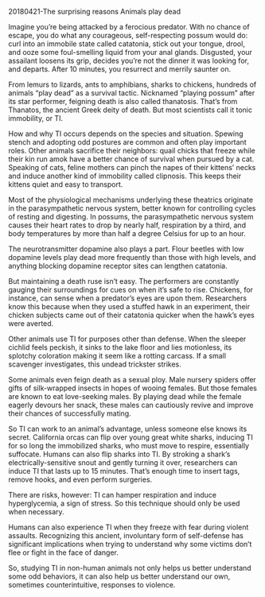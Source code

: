 20180421-The surprising reasons Animals play dead

Imagine you’re being attacked by a ferocious predator. With no chance of escape, you do what any courageous, self-respecting possum would do: curl into an immobile state called catatonia, stick out your tongue, drool, and ooze some foul-smelling liquid from your anal glands. Disgusted, your assailant loosens its grip, decides you’re not the dinner it was looking for, and departs. After 10 minutes, you resurrect and merrily saunter on. 

From lemurs to lizards, ants to amphibians, sharks to chickens, hundreds of animals “play dead” as a survival tactic. Nicknamed “playing possum” after its star performer, feigning death is also called thanatosis. That’s from Thanatos, the ancient Greek deity of death. But most scientists call it tonic immobility, or TI.

How and why TI occurs depends on the species and situation. Spewing stench and adopting odd postures are common and often play important roles. Other animals sacrifice their neighbors: quail chicks that freeze while their kin run amok have a better chance of survival when pursued by a cat. Speaking of cats, feline mothers can pinch the napes of their kittens’ necks and induce another kind of immobility called clipnosis. This keeps their kittens quiet and easy to transport.

Most of the physiological mechanisms underlying these theatrics originate in the parasympathetic nervous system, better known for controlling cycles of resting and digesting. In possums, the parasympathetic nervous system causes their heart rates to drop by nearly half, respiration by a third, and body temperatures by more than half a degree Celsius for up to an hour. 

The neurotransmitter dopamine also plays a part. Flour beetles with low dopamine levels play dead more frequently than those with high levels, and anything blocking dopamine receptor sites can lengthen catatonia. 

But maintaining a death ruse isn’t easy. The performers are constantly gauging their surroundings for cues on when it’s safe to rise. Chickens, for instance, can sense when a predator’s eyes are upon them. Researchers know this because when they used a stuffed hawk in an experiment, their chicken subjects came out of their catatonia quicker when the hawk’s eyes were averted.

Other animals use TI for purposes other than defense. When the sleeper cichlid feels peckish, it sinks to the lake floor and lies motionless, its splotchy coloration making it seem like a rotting carcass. If a small scavenger investigates, this undead trickster strikes.

Some animals even feign death as a sexual ploy. Male nursery spiders offer gifts of silk-wrapped insects in hopes of wooing females. But those females are known to eat love-seeking males. By playing dead while the female eagerly devours her snack, these males can cautiously revive and improve their chances of successfully mating.

So TI can work to an animal’s advantage, unless someone else knows its secret. California orcas can flip over young great white sharks, inducing TI for so long the immobilized sharks, who must move to respire, essentially suffocate. Humans can also flip sharks into TI. By stroking a shark’s electrically-sensitive snout and gently turning it over, researchers can induce TI that lasts up to 15 minutes. That’s enough time to insert tags, remove hooks, and even perform surgeries.

There are risks, however: TI can hamper respiration and induce hyperglycemia, a sign of stress. So this technique should only be used when necessary.

Humans can also experience TI when they freeze with fear during violent assaults. Recognizing this ancient, involuntary form of self-defense has significant implications when trying to understand why some victims don’t flee or fight in the face of danger. 

So, studying TI in non-human animals not only helps us better understand some odd behaviors, it can also help us better understand our own, sometimes counterintuitive, responses to violence.

